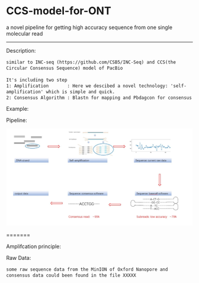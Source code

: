 # CCS-model-for-ONT
a novel pipeline for getting high accuracy sequence from one single molecular read
__________________________________________________________________________________________________________________________________________
Description:

    similar to INC-seq (https://github.com/CSB5/INC-Seq) and CCS(the Circular Consensus Sequence) model of PacBio

    It's including two step 
    1: Amplification       : Here we descibed a novel technology: 'self-amplification' which is simple and quick.
    2: Consensus Algorithm : Blastn for mapping and Pbdagcon for consensus
 
Example:



Pipeline:


![CCS-model-for-ONT/loadpicture/pipline.JPG](https://github.com/Nicklu-HQ/CCS-model-for-ONT/raw/master/loadpicture/pipline.JPG)

=======



  
Amplifcation principle:


Raw Data:

    some raw sequence data from the MinION of Oxford Nanopore and consensus data could been found in the file XXXXX
  
